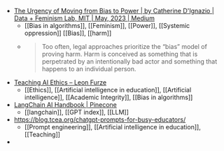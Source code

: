 - [The Urgency of Moving from Bias to Power | by Catherine D'Ignazio | Data + Feminism Lab, MIT | May, 2023 | Medium](https://medium.com/data-feminism-lab-mit/the-urgency-of-moving-from-bias-to-power-98e5f1a8a1aa)
	- [[Bias in algorithms]], [[Feminism]], [[Power]], [[Systemic oppression]] [[Bias]], [[harm]]
	- >Too often, legal approaches prioritize the “bias” model of proving harm. Harm is conceived as something that is perpetrated by an intentionally bad actor and something that happens to an individual person.
- [Teaching AI Ethics – Leon Furze](https://leonfurze.com/2023/01/26/teaching-ai-ethics/#beginner)
	- [[Ethics]], [[Artificial intelligence in education]], [[Artificial intelligence]], [[Academic Integrity]], [[Bias in algorithms]]
- [LangChain AI Handbook | Pinecone](https://www.pinecone.io/learn/langchain/)
	- [[langchain]], [[GPT index]], [[LLM]]
- https://blog.tcea.org/chatgpt-prompts-for-busy-educators/
	- [[Prompt engineering]], [[Artificial intelligence in education]], [[Teaching]]
-